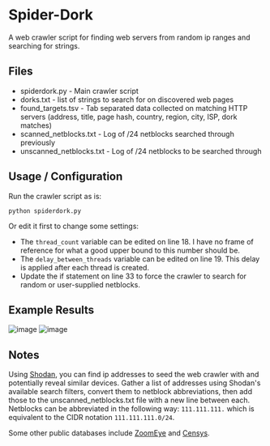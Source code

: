 # Spider-Dork
A web crawler script for finding web servers from random ip ranges and searching for strings.

## Files
- spiderdork.py - Main crawler script
- dorks.txt - list of strings to search for on discovered web pages
- found_targets.tsv - Tab separated data collected on matching HTTP servers (address, title, page hash, country, region, city, ISP, dork matches)
- scanned_netblocks.txt - Log of /24 netblocks searched through previously
- unscanned_netblocks.txt - Log of /24 netblocks to be searched through


## Usage / Configuration
Run the crawler script as is:

`python spiderdork.py`

Or edit it first to change some settings:
- The `thread_count` variable can be edited on line 18. I have no frame of reference for what a good upper bound to this number should be.
- The `delay_between_threads` variable can be edited on line 19. This delay is applied after each thread is created.
- Update the if statement on line 33 to force the crawler to search for random or user-supplied netblocks.

## Example Results
![image](https://github.com/user-attachments/assets/02ccebbc-7a4e-4c08-904a-4d94582c0092)
![image](https://github.com/user-attachments/assets/a947ef84-6a50-4dc7-b3f2-c1026f24637d)



## Notes
Using [Shodan](https://www.shodan.io), you can find ip addresses to seed the web crawler with and potentially reveal similar devices. Gather a list of addresses using Shodan's available search filters, convert them to netblock abbreviations, then add those to the unscanned_netblocks.txt file with a new line between each. Netblocks can be abbreviated in the following way: `111.111.111.` which is equivalent to the CIDR notation `111.111.111.0/24`.

Some other public databases include [ZoomEye](https://www.zoomeye.hk/) and [Censys](https://search.censys.io/).
